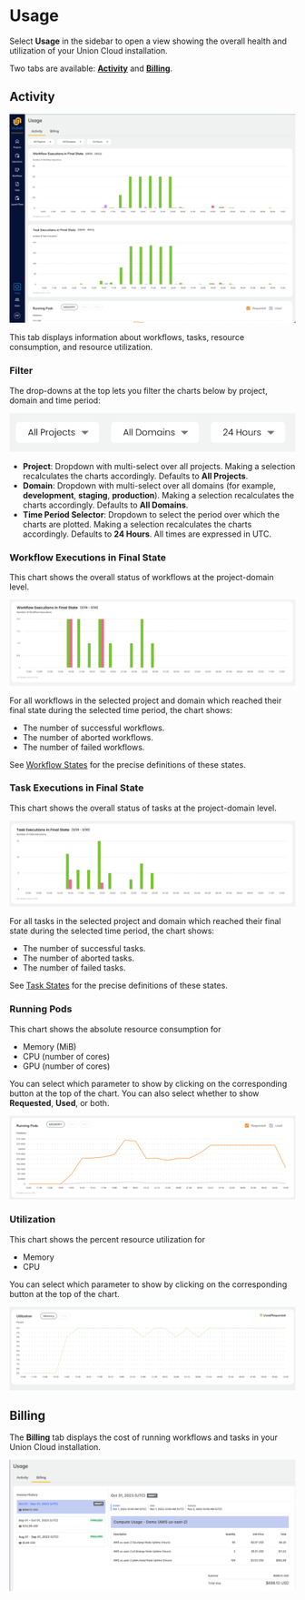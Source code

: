 # Usage

Select **Usage** in the sidebar to open a view showing the overall health and utilization of your Union Cloud installation.

Two tabs are available: [**Activity**](#activity) and [**Billing**](#billing).

## Activity

![Usage Activity](../../images/usage-activity.png)

This tab displays information about workflows, tasks, resource consumption, and resource utilization.

### Filter

The drop-downs at the top lets you filter the charts below by project, domain and time period:

![](../../images/usage-filter.png)

* **Project**: Dropdown with multi-select over all projects. Making a selection recalculates the charts accordingly. Defaults to **All Projects**.
* **Domain**: Dropdown with multi-select over all domains (for example, **development**, **staging**, **production**). Making a selection recalculates the charts accordingly. Defaults to **All Domains**.
* **Time Period Selector**: Dropdown to select the period over which the charts are plotted. Making a selection recalculates the charts accordingly. Defaults to **24 Hours**. All times are expressed in UTC.

### Workflow Executions in Final State

This chart shows the overall status of workflows at the project-domain level.

![](../../images/workflow-executions-in-final-state.png)

For all workflows in the selected project and domain which reached their final state during the selected time period, the chart shows:

* The number of successful workflows.
* The number of aborted workflows.
* The number of failed workflows.

See [Workflow States](https://docs.flyte.org/en/v1.0.0/concepts/state_machine.html#workflow-states) for the precise definitions of these states.

### Task Executions in Final State

This chart shows the overall status of tasks at the project-domain level.

![](../../images/task-executions-in-final-state.png)

For all tasks in the selected project and domain which reached their final state during the selected time period, the chart shows:

* The number of successful tasks.
* The number of aborted tasks.
* The number of failed tasks.

See [Task States](https://docs.flyte.org/en/v1.0.0/concepts/state_machine.html#task-states) for the precise definitions of these states.

### Running Pods

This chart shows the absolute resource consumption for

* Memory (MiB)
* CPU (number of cores)
* GPU (number of cores)

You can select which parameter to show by clicking on the corresponding button at the top of the chart.
You can also select whether to show **Requested**, **Used**, or both.

![Running Pods](../../images/running-pods.png)

### Utilization

This chart shows the percent resource utilization for

* Memory
* CPU

You can select which parameter to show by clicking on the corresponding button at the top of the chart.

![Utilization](../../images/utilization.png)

## Billing

The **Billing** tab displays the cost of running workflows and tasks in your Union Cloud installation.

![Billing](../../images/usage-billing.png)